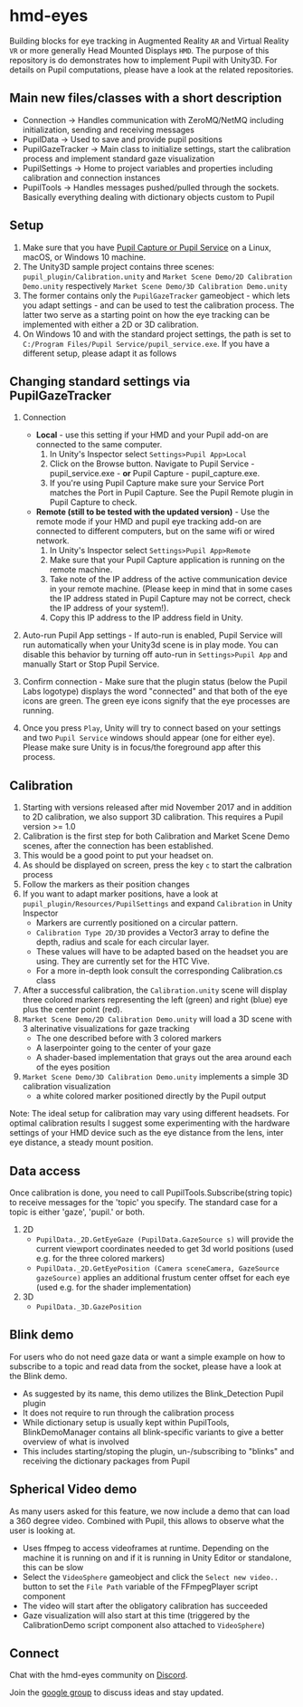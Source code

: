 # hmd-eyes

Building blocks for eye tracking in Augmented Reality `AR` and Virtual Reality `VR` or more generally Head Mounted Displays `HMD`.
The purpose of this repository is do demonstrates how to implement Pupil with Unity3D. For details on Pupil computations, please have a look at the related repositories.

## Main new files/classes with a short description
* Connection -> Handles communication with ZeroMQ/NetMQ including initialization, sending and receiving messages
* PupilData -> Used to save and provide pupil positions
* PupilGazeTracker -> Main class to initialize settings, start the calibration process and implement standard gaze visualization
* PupilSettings -> Home to project variables and properties including calibration and connection instances
* PupilTools -> Handles messages pushed/pulled through the sockets. Basically everything dealing with dictionary objects custom to Pupil

## Setup

1. Make sure that you have [Pupil Capture or Pupil Service](https://github.com/pupil-labs/pupil/releases/latest) on a Linux, macOS, or Windows 10 machine. 
2. The Unity3D sample project contains three scenes: `pupil_plugin/Calibration.unity` and `Market Scene Demo/2D Calibration Demo.unity` respectively `Market Scene Demo/3D Calibration Demo.unity`
3. The former contains only the `PupilGazeTracker` gameobject - which lets you adapt settings - and can be used to test the calibration process. The latter two serve as a starting point on how the eye tracking can be implemented with either a 2D or 3D calibration.
4. On Windows 10 and with the standard project settings, the path is set to `C:/Program Files/Pupil Service/pupil_service.exe`. If you have a different setup, please adapt it as follows 

## Changing standard settings via PupilGazeTracker
1. Connection
	* **Local** - use this setting if your HMD and your Pupil add-on are connected to the same computer.
		1. In Unity's Inspector select `Settings>Pupil App>Local`
		2. Click on the Browse button. Navigate to Pupil Service - pupil_service.exe - **or** Pupil Capture - pupil_capture.exe.
		3. If you're using Pupil Capture make sure your Service Port matches the Port in Pupil Capture. See the Pupil Remote plugin in Pupil Capture to check.
	* **Remote (still to be tested with the updated version)** - Use the remote mode if your HMD and pupil eye tracking add-on are connected to different computers, but on the same wifi or wired network.
		1. In Unity's Inspector select `Settings>Pupil App>Remote`
		2. Make sure that your Pupil Capture application is running on the remote machine.
		3. Take note of the IP address of the active communication device in your remote machine. (Please keep in mind that in some cases the IP address stated in Pupil Capture may not be correct, check the IP address of your system!).
		4. Copy this IP address to the IP address field in Unity.
		
2. Auto-run Pupil App settings - If auto-run is enabled, Pupil Service will run automatically when your Unity3d scene is in play mode. You can disable this behavior by turning off auto-run in `Settings>Pupil App` and manually Start or Stop Pupil Service.
3. Confirm connection - Make sure that the plugin status (below the Pupil Labs logotype) displays the word "connected" and that both of the eye icons are green. The green eye icons signify that the eye processes are running.
4. Once you press `Play`, Unity will try to connect based on your settings and two `Pupil Service` windows should appear (one for either eye). Please make sure Unity is in focus/the foreground app after this process.

## Calibration

1. Starting with versions released after mid November 2017 and in addition to 2D calibration, we also support 3D calibration. This requires a Pupil version >= 1.0
2. Calibration is the first step for both Calibration and Market Scene Demo scenes, after the connection has been established.
3. This would be a good point to put your headset on.
4. As should be displayed on screen, press the key `c` to start the calbration process
5. Follow the markers as their position changes
6. If you want to adapt marker positions, have a look at `pupil_plugin/Resources/PupilSettings` and expand `Calibration` in Unity Inspector
	* Markers are currently positioned on a circular pattern. 
	* `Calibration Type 2D/3D` provides a Vector3 array to define the depth, radius and scale for each circular layer.
	* These values will have to be adapted based on the headset you are using. They are currently set for the HTC Vive.
	* For a more in-depth look consult the corresponding Calibration.cs class
7. After a successful calibration, the `Calibration.unity` scene will display three colored markers representing the left (green) and right (blue) eye plus the center point (red).
8. `Market Scene Demo/2D Calibration Demo.unity` will load a 3D scene with 3 alterinative visualizations for gaze tracking
	* The one described before with 3 colored markers
	* A laserpointer going to the center of your gaze
	* A shader-based implementation that grays out the area around each of the eyes position	
9. `Market Scene Demo/3D Calibration Demo.unity` implements a simple 3D calibration visualization
	* a white colored marker positioned directly by the Pupil output
	
Note: The ideal setup for calibration may vary using different headsets. For optimal calibration results I suggest some experimenting with the hardware settings of your HMD device such as the eye distance from the lens, inter eye distance, a steady mount position.

## Data access

Once calibration is done, you need to call PupilTools.Subscribe(string topic) to receive messages for the 'topic' you specify. The standard case for a topic is either 'gaze', 'pupil.' or both.
1. 2D
	* `PupilData._2D.GetEyeGaze (PupilData.GazeSource s)` will provide the current viewport coordinates needed to get 3d world positions (used e.g. for the three colored markers)
	* `PupilData._2D.GetEyePosition (Camera sceneCamera, GazeSource gazeSource)` applies an additional frustum center offset for each eye (used e.g. for the shader implementation)  
2. 3D
	* `PupilData._3D.GazePosition`

## Blink demo

For users who do not need gaze data or want a simple example on how to subscribe to a topic and read data from the socket, please have a look at the Blink demo.
* As suggested by its name, this demo utilizes the Blink_Detection Pupil plugin
* It does not require to run through the calibration process
* While dictionary setup is usually kept within PupilTools, BlinkDemoManager contains all blink-specific variants to give a better overview of what is involved
* This includes starting/stoping the plugin, un-/subscribing to "blinks" and receiving the dictionary packages from Pupil
	
## Spherical Video demo
As many users asked for this feature, we now include a demo that can load a 360 degree video. Combined with Pupil, this allows to observe what the user is looking at.
* Uses ffmpeg to access videoframes at runtime. Depending on the machine it is running on and if it is running in Unity Editor or standalone, this can be slow
* Select the `VideoSphere` gameobject and click the `Select new video..` button to set the `File Path` variable of the FFmpegPlayer script component
* The video will start after the obligatory calibration has succeeded
* Gaze visualization will also start at this time (triggered by the CalibrationDemo script component also attached to `VideoSphere`)
	
## Connect

Chat with the hmd-eyes community on [Discord](https://discord.gg/PahDtSH).

Join the [google group](https://groups.google.com/forum/#!forum/hmd-eyes) to discuss ideas and stay updated. 


